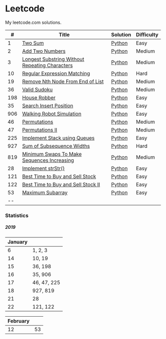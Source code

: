 # Leetcode

My leetcode.com solutions.

| # | Title | Solution | Difficulty |
| --- | --- | --- | --- |
| 1 | [Two Sum](https://leetcode.com/problems/two-sum/) | [Python](./two_sum/main.py) | Easy |
| 2 | [Add Two Numbers](https://leetcode.com/problems/add-two-numbers/) | [Python](./add_two_numbers/main.py) | Medium |
| 3 | [Longest Substring Without Repeating Characters](https://leetcode.com/problems/longest-substring-without-repeating-characters/) | [Python](./longest_substring_without_repeating_characters/main.py) | Medium |
| 10 | [Regular Expression Matching](https://leetcode.com/problems/regular-expression-matching/) | [Python](./regular_expression_matching/main.py) | Hard |
| 19 | [Remove Nth Node From End of List](https://leetcode.com/problems/remove-nth-node-from-end-of-list/) | [Python](./remove_nth_node_from_end_of_list/main.py) | Medium |
| 36 | [Valid Sudoku](https://leetcode.com/problems/valid-sudoku/) | [Python](./valid_sudoku/main.py) | Medium |
| 198 | [House Robber](https://leetcode.com/problems/house-robber/) | [Python](./house_robber/main.py) | Easy |
| 35 | [Search Insert Position](https://leetcode.com/problems/search-insert-position/) | [Python](./search_insert_position/main.py) | Easy |
| 906 | [Walking Robot Simulation](https://leetcode.com/problems/walking-robot-simulation/) | [Python](./walking_robot_simulation/main.py) | Easy |
| 46 | [Permutations](https://leetcode.com/problems/permutations/) | [Python](./permutations/main.py) | Medium |
| 47 | [Permutations II](https://leetcode.com/problems/permutations-ii/) | [Python](./permutations_ii/main.py) | Medium |
| 225 | [Implement Stack using Queues](https://leetcode.com/problems/implement-stack-using-queues/) | [Python](./implement_stack_using_queues/main.py) | Easy |
| 927 | [Sum of Subsequence Widths](https://leetcode.com/problems/sum-of-subsequence-widths/) | [Python](./sum_of_subsequence_widths/main.py) | Hard |
| 819 | [Minimum Swaps To Make Sequences Increasing](https://leetcode.com/problems/minimum-swaps-to-make-sequences-increasing/) | [Python](./minimum_swaps_to_make_sequences_increasing/main.py) | Medium |
| 28 | [Implement strStr()](https://leetcode.com/problems/implement-strstr/) | [Python](./implement_strstr/main.py) | Easy |
| 121 | [Best Time to Buy and Sell Stock](https://leetcode.com/problems/best-time-to-buy-and-sell-stock/) | [Python](./best_time_to_buy_and_sell_stock/main.py) | Easy |
| 122 | [Best Time to Buy and Sell Stock II](https://leetcode.com/problems/best-time-to-buy-and-sell-stock-ii/) | [Python](./best_time_to_buy_and_sell_stock_ii/main.py) | Easy |
| 53 | [Maximum Subarray](https://leetcode.com/problems/maximum-subarray/) | [Python](./maximum_subarray/main.py) | Easy |
| -- |

### Statistics

##### 2019

| January |  |
| --- | --- |
| 6 | 1, 2, 3 |
| 14 | 10, 19|
| 15 | 36, 198 |
| 16 | 35, 906 |
| 17 | 46, 47, 225 |
| 18 | 927, 819 |
| 21 | 28 |
| 22 | 121, 122 |

| February |  |
| --- | --- |
| 12 | 53 |
